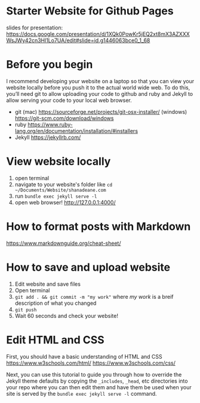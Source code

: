# Starter Website for Github Pages
slides for presentation: https://docs.google.com/presentation/d/1XQk0PowKr5jEQ2xt8mX3AZXXXWsJWy42cn3Hl1Lo7UA/edit#slide=id.g1446063bce0_1_68

# Before you begin

I recommend developing your website on a laptop so that you can view your website locally before you push it to the actual world wide web. To do this, you’ll need git to allow uploading your code to github and ruby and Jekyll to allow serving your code to your local web browser.

- git (mac) <https://sourceforge.net/projects/git-osx-installer/> (windows) <https://git-scm.com/download/windows>
- ruby <https://www.ruby-lang.org/en/documentation/installation/#installers>
- Jekyll <https://jekyllrb.com/>

# View website locally

1. open terminal
2. navigate to your website's folder like
```cd ~/Documents/Website/shanadeane.com```
3. run
```bundle exec jekyll serve -l```
4. open web browser! http://127.0.0.1:4000/


# How to format posts with Markdown

https://www.markdownguide.org/cheat-sheet/


# How to save and upload website

1. Edit website and save files
2. Open terminal
3. ```git add . && git commit -m "my work"``` where _my work_ is a breif description of what you changed
4. ```git push```
5. Wait 60 seconds and check your website!

# Edit HTML and CSS
First, you should have a basic understanding of HTML and CSS
https://www.w3schools.com/html/
https://www.w3schools.com/css/

Next, you can use this tutorial to guide you through how to override the Jekyll theme defaults by copying the `_includes`, `_head`, etc directories into your repo where you can then edit them and have them be used when your site is served by the `bundle exec jekyll serve -l` command.
